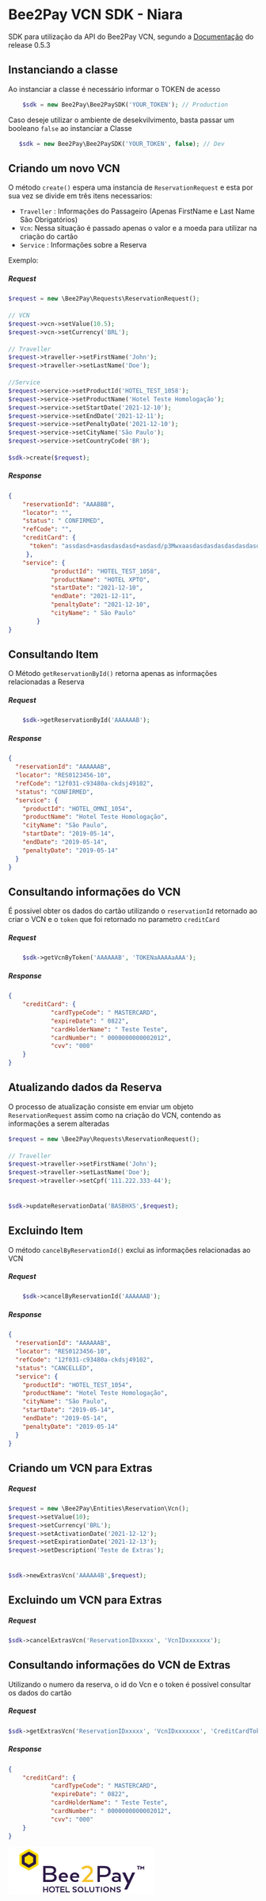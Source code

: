 # Bee2Pay VCN SDK - Niara
SDK para utilização da API do Bee2Pay VCN, segundo a [Documentação](http://niara-api-docs.niara.tech/) do release  0.5.3 


## Instanciando a classe
Ao instanciar a classe é necessário informar o TOKEN de acesso

```php
    $sdk = new Bee2Pay\Bee2PaySDK('YOUR_TOKEN'); // Production 
```

Caso deseje utilizar o ambiente de desekvilvimento, basta passar um booleano `false` ao instanciar a Classe

 ```php
    $sdk = new Bee2Pay\Bee2PaySDK('YOUR_TOKEN', false); // Dev
```

## Criando um novo VCN
O método `create()` espera uma instancia de `ReservationRequest` e esta por sua vez se divide em três itens necessarios:
* `Traveller` : Informações do Passageiro (Apenas FirstName e Last Name São Obrigatórios) 
* `Vcn`: Nessa situação é passado apenas o valor e a moeda para utilizar na criação do cartão
* `Service` : Informações sobre a Reserva 

Exemplo:

##### Request

```php
$request = new \Bee2Pay\Requests\ReservationRequest();

// VCN
$request->vcn->setValue(10.5);
$request->vcn->setCurrency('BRL');

// Traveller
$request->traveller->setFirstName('John');
$request->traveller->setLastName('Doe');

//Service
$request->service->setProductId('HOTEL_TEST_1058');
$request->service->setProductName('Hotel Teste Homologação');
$request->service->setStartDate('2021-12-10');
$request->service->setEndDate('2021-12-11');
$request->service->setPenaltyDate('2021-12-10');
$request->service->setCityName('São Paulo');
$request->service->setCountryCode('BR');

$sdk->create($request);
```

##### Response 
```json
{
    "reservationId": "AAABBB",
    "locator": "",
    "status": " CONFIRMED",
    "refCode": "",
    "creditCard": {
      "token": "assdasd+asdasdasdasd+asdasd/p3Mwxaasdasdasdasdasdasdasdasd"
     },
    "service": {
            "productId": "HOTEL_TEST_1058",
            "productName": "HOTEL XPTO",
            "startDate": "2021-12-10",
            "endDate": "2021-12-11",
            "penaltyDate": "2021-12-10",
            "cityName": " São Paulo"
        }
}
```

## Consultando Item
O Método `getReservationById()` retorna apenas as informações relacionadas a Reserva

##### Request

```php
    $sdk->getReservationById('AAAAAAB');
```

##### Response
```json
{
  "reservationId": "AAAAAAB",
  "locator": "RES0123456-10",
  "refCode": "12f031-c93480a-ckdsj49102",
  "status": "CONFIRMED",
  "service": {
    "productId": "HOTEL_OMNI_1054",
    "productName": "Hotel Teste Homologação",
    "cityName": "São Paulo",
    "startDate": "2019-05-14",
    "endDate": "2019-05-14",
    "penaltyDate": "2019-05-14"
  }
}
```

## Consultando informações do VCN 
É possivel obter os dados do cartão utilizando o `reservationId` retornado ao criar o VCN e o `token` que foi retornado no parametro `creditCard`
##### Request
```php
    $sdk->getVcnByToken('AAAAAAB', 'TOKENaAAAAaAAA');
```
##### Response
```json
{
    "creditCard": {
            "cardTypeCode": " MASTERCARD",
            "expireDate": " 0822",
            "cardHolderName": " Teste Teste",
            "cardNumber": " 0000000000002012",
            "cvv": "000"
    }
}
```

## Atualizando dados da Reserva
O processo de atualização consiste em enviar um objeto `ReservationRequest` assim como na criação do VCN, contendo as informações a serem alteradas

```php
$request = new \Bee2Pay\Requests\ReservationRequest();

// Traveller
$request->traveller->setFirstName('John');
$request->traveller->setLastName('Doe');
$request->traveller->setCpf('111.222.333-44');


$sdk->updateReservationData('BASBHXS',$request);
```

## Excluindo Item
O método `cancelByReservationId()` exclui as informações relacionadas ao VCN
##### Request
```php
    $sdk->cancelByReservationId('AAAAAAB');
```

##### Response
```json
{
  "reservationId": "AAAAAAB",
  "locator": "RES0123456-10",
  "refCode": "12f031-c93480a-ckdsj49102",
  "status": "CANCELLED",
  "service": {
    "productId": "HOTEL_TEST_1054",
    "productName": "Hotel Teste Homologação",
    "cityName": "São Paulo",
    "startDate": "2019-05-14",
    "endDate": "2019-05-14",
    "penaltyDate": "2019-05-14"
  }
}
```


## Criando um VCN para Extras

##### Request
```php
$request = new \Bee2Pay\Entities\Reservation\Vcn();
$request->setValue(10);
$request->setCurrency('BRL');
$request->setActivationDate('2021-12-12');
$request->setExpirationDate('2021-12-13');
$request->setDescription('Teste de Extras');


$sdk->newExtrasVcn('AAAAA4B',$request);
```

## Excluindo um VCN para Extras

##### Request
```php
$sdk->cancelExtrasVcn('ReservationIDxxxxx', 'VcnIDxxxxxxx');
```


## Consultando informações do VCN de Extras
Utilizando o numero da reserva, o id do Vcn e o token é possivel consultar os dados do cartão

##### Request
```php
$sdk->getExtrasVcn('ReservationIDxxxxx', 'VcnIDxxxxxxx', 'CreditCardTokenxxxxxxxx');
```

##### Response
```json
{
    "creditCard": {
            "cardTypeCode": " MASTERCARD",
            "expireDate": " 0822",
            "cardHolderName": " Teste Teste",
            "cardNumber": " 0000000000002012",
            "cvv": "000"
    }
}
```

![](assets/bee2pay.png)
